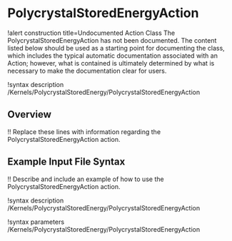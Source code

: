 # PolycrystalStoredEnergyAction

!alert construction title=Undocumented Action Class
The PolycrystalStoredEnergyAction has not been documented. The content listed below should be used as a starting point for
documenting the class, which includes the typical automatic documentation associated with an Action;
however, what is contained is ultimately determined by what is necessary to make the documentation
clear for users.

!syntax description /Kernels/PolycrystalStoredEnergy/PolycrystalStoredEnergyAction

## Overview

!! Replace these lines with information regarding the PolycrystalStoredEnergyAction action.

## Example Input File Syntax

!! Describe and include an example of how to use the PolycrystalStoredEnergyAction action.

!syntax description /Kernels/PolycrystalStoredEnergy/PolycrystalStoredEnergyAction

!syntax parameters /Kernels/PolycrystalStoredEnergy/PolycrystalStoredEnergyAction
